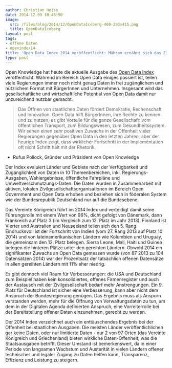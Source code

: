 ```yaml
---
author: Christian Heise
date: 2014-12-09 10:45:50
image:
  src: /files/blog/2014/12/OpenDataIceberg-400-293x415.png
  title: OpenDataIceberg
layout: post
tags:
- offene Daten
- openindex14
title: 'Open Data Index 2014 veröffentlicht: Mühsam ernährt sich das Eichhörnchen'
type: post
---
```


Open Knowledge hat heute die aktuelle Ausgabe des [Open Data Index](http://index.okfn.org) veröffentlicht. Während im Bereich Open Data einiges passiert ist, teilen viele Regierungen immer noch nicht genug Daten in frei zugänglichem und nützlichem Format mit BürgerInnen und Unternehmen. Insgesamt wird das gesellschaftliche und wirtschaftliche Potential von Open Data damit nur unzureichend nutzbar gemacht.

> Das Öffnen von staatlichen Daten fördert Demokratie, Rechenschaft und Innovation. Open Data hilft BürgerInnen, ihre Rechte zu kennen und zu nutzen, es gibt Vorteile für die ganze Gesellschaft: vom öffentlichen Transport, zum Bildungswesen, zum Gesundheitssystem. Wir sehen einen sehr positiven Zuwachs in der Offenheit vieler Regierungen gegenüber Open Data in den letzten Jahren, aber der heurige Index zeigt, dass wirklicher Fortschritt in der Implementation oft nicht Schritt hält mit der Rhetorik. 

- Rufus Pollock, Gründer und Präsident von Open Knowledge

Der Index evaluiert Länder und Gebiete nach der Verfügbarkeit und Zugänglichkeit von Daten in 10 Themenbereichen, inkl. Regierungs-Ausgaben, Wahlergebnisse, öffentliche Fahrpläne und Umweltverschmutzungs-Daten. Die Daten wurden in Zusammenarbeit mit aktiven, lokalen Zivilgesellschaftsorganisationen im Bereich Open Government und Open Data erhoben und beziehen sich in föderalen System wie der Bundesrepublik Deutschland nur auf die Bundesebene.

Das Vereinte Königreich führt im 2014 Index und verteidigt damit seine Führungsrolle mit einem Wert von 96%, dicht gefolgt von Dänemark, dann Frankreich auf Platz 3 (im Vergleich zum 12. Platz im Jahr 2013). Finnland ist Vierter und Australien und Neuseeland teilen sich den 5. Rang. Eindrucksvoll ist der Fortschritt von Indien (vom 27. Rang 2013 auf Platz 10 2014) und von lateinamerikanischen Ländern wie Kolumbien und Uruguay, die gemeinsam den 12. Platz belegen. Sierra Leone, Mali, Haiti und Guinea belegen die hinteren Plätze unter den gereihten Ländern. Obwohl 2014 ein signifikanter Zuwachs an Open Data gemessen wurde (von 87 2013 zu 104 Datensätzen 2014) war der Prozentsatz der tatsächlich offenen Datensätze in allen gereihten Ländern mit 11% eher niedrig.

Es gibt dennoch viel Raum für Verbesserungen: die USA und Deutschland zum Beispiel haben kein konsolidiertes, offenes Firmenregister und auch der Austausch mit der Zivilgesellschaft bedarf mehr Anstrengungen. Ein 9. Platz für Deutschland ist sicher eine Verbesserung, kann aber nicht dem Anspruch der Bundesregierung genügen. Das Ergebnis muss als Ansporn verstanden werden, mehr für die Öffnung von Verwaltungsdaten zu tun, um dem in der Digitalen Agenda definierten Anspruch, eine Vorreiterrolle bei der Bereitstellung offener Daten einzunehmen, gerecht zu werden.

Der 2014 Index verzeichnet auch ein enttäuschendes Ergebnis bei der Offenheit bei staatlichen Ausgaben. Die meisten Länder veröffentlichlichen gar keine Daten, oder nur limitierte Daten - nur 2 von 97 Orten (das Vereinte Königreich und Griechenland) bieten wirkliche Daten-Offenheit, was die Staatsausgaben betrifft. Dieser Umstand ist bemerkenswert, da in einer Periode von langsamen Wachstum und Austerität in vielen Ländern offener technischer und legaler Zugang zu Daten helfen kann, Transparenz, Effizienz und Leistung zu steigern.